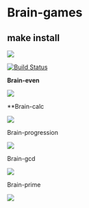 <h1>Brain-games</h1>


**<h2>make install</h2>**

<a href="https://codeclimate.com/github/codeclimate/codeclimate/maintainability"><img src="https://api.codeclimate.com/v1/badges/a99a88d28ad37a79dbf6/maintainability" /></a>


[![Build Status](https://travis-ci.com/travis-ci/travis-web.svg?branch=master)](https://travis-ci.com/travis-ci/travis-web)

**Brain-even**

<a href="https://asciinema.org/a/ZAFH5MrAzPKpSodr2HTz3rzCN" target="_blank"><img src="https://asciinema.org/a/ZAFH5MrAzPKpSodr2HTz3rzCN.svg" /></a>

**Brain-calc

<a href="https://asciinema.org/a/gxJ6yw63HrtoNEO7onwPWi5AS" target="_blank"><img src="https://asciinema.org/a/gxJ6yw63HrtoNEO7onwPWi5AS.svg" /></a>


Brain-progression

<a href="https://asciinema.org/a/kEMBMDbDX0Rs6oSTymrd3nunI" target="_blank"><img src="https://asciinema.org/a/kEMBMDbDX0Rs6oSTymrd3nunI.svg" /></a>



Brain-gcd

<a href="https://asciinema.org/a/GVLnHDaoCtJbhRGSgH9p88Yxk" target="_blank"><img src="https://asciinema.org/a/GVLnHDaoCtJbhRGSgH9p88Yxk.svg" /></a>

Brain-prime

<a href="https://asciinema.org/a/Mgbvd6duwlUtGDjf44JyiWb24" target="_blank"><img src="https://asciinema.org/a/Mgbvd6duwlUtGDjf44JyiWb24.svg" /></a>
